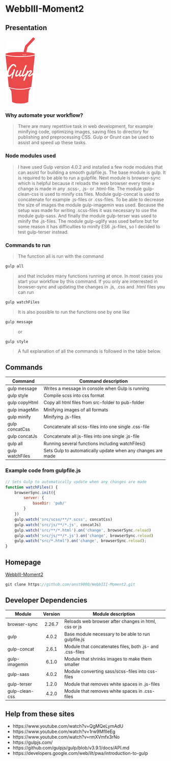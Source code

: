 # WebbIII-Moment2

## Presentation
![Gulp.js logo](https://github.com/anst9000/WebbIII-Moment2/blob/master/gulp.png "Gulp logo")
### Why automate your workflow?
> There are many repetitive task in web development, for example minifying code, optimizing images, saving files to directory for publishing and preprocessing CSS. Gulp or Grunt can be used to assist and speed up these tasks.
### Node modules used
> I have used Gulp version 4.0.2 and installed a few node modules that can assist for building a smooth gulpfile.js. The base module is gulp. It is required to be able to run a gulpfile. Next module is browser-sync which is helpful because it reloads the web browser every time a change is made in any .scss-, .js- or .html-file. The module gulp-clean-css is used to minify css files. Module gulp-concat is used to concatenate for example .js-files or .css-files. To be able to decrease the size of images the module gulp-imagemin was used. Because the setup was made for writing .scss-files it was necessary to use the module gulp-sass. And finally the module gulp-terser was used to minify the .js-files. The module gulp-uglify was used before but for some reason it has difficulties to minify ES6 .js-files, so I decided to test gulp-terser instead.
### Commands to run
> The function all is run with the command
```javascript
gulp all
```
> and that includes many functions running at once. In most cases you start your workflow by this command. If you only are interrested in browser-sync and updating the changes in .js, .css and .html files you can run 
```javascript
gulp watchFiles
```
> It is also possible to run the functions one by one like 
```javascript
gulp message
```
> or
```javascript
gulp style
```
> A full explanation of all the commands is followed in the table below.

## Commands
| Command | Command description |
| ------- | ------------------- |
| gulp message | Writes a message in console when Gulp is running |
| gulp style | Compile scss into css format |
| gulp copyHtml | Copy all html files from src-folder to pub-folder |
| gulp imageMin | Minifying images of all formats |
| gulp minify | Minifying .js-files |
| gulp concatCss | Concatenate all scss-files into one single .css-file |
| gulp concatJs | Concatenate all js-files into one single .js-file |
| gulp all | Running several functions including watchFiles() |
| gulp watchFiles | Sets Gulp to automatically update when any changes are made |


### Example code from gulpfile.js
```javascript
// Sets Gulp to automatically update when any changes are made
function watchFiles() {
    browserSync.init({
        server: {
            baseDir: 'pub/'
        }
    })
    gulp.watch('src/scss/**/*.scss', concatCss)
    gulp.watch('src/js/**/*.js', concatJs)
    gulp.watch('src/**/*.html').on('change', browserSync.reload)
    gulp.watch('src/js/**/*.js').on('change', browserSync.reload)
    gulp.watch("src/*.html").on('change', browserSync.reload);
}
```

## Homepage
[WebbIII-Moment2](https://github.com/anst9000/WebbIII-Moment2)
```javascript
git clone https://github.com/anst9000/WebbIII-Moment2.git
```


## Developer Dependencies
| Module         | Version | Module description |
| -------------- | :-----: | ------------------- |
| browser-sync   | 2.26.7  | Reloads web browser after changes in html, css or js |
| gulp           |  4.0.2  | Base module necessary to be able to run gulpfile.js |
| gulp-concat    |  2.6.1  | Module that concatenates files, both .js- and .css-files |
| gulp-imagemin  |  6.1.0  | Module that shrinks images to make them smaller |
| gulp-sass      |  4.0.2  | Module converting sass/scss-files into css-files |
| gulp-terser    |  1.2.0  | Module that removes white spaces in .js-files |
| gulp-clean-css |  4.2.0  | Module that removes white spaces in .css-files |


## Help from these sites
<ul>
  <li>https://www.youtube.com/watch?v=QgMQeLymAdU</li>
  <li>https://www.youtube.com/watch?v=1rw9MfIleEg</li>
  <li>https://www.youtube.com/watch?v=rmXVmfx3rNo</li>
  <li>https://gulpjs.com/</li>
  <li>https://github.com/gulpjs/gulp/blob/v3.9.1/docs/API.md</li>
  <li>https://developers.google.com/web/ilt/pwa/introduction-to-gulp</li>
</ul>
